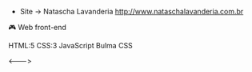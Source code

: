 
- Site -> Natascha Lavanderia
http://www.nataschalavanderia.com.br

🎮 Web front-end

HTML:5
CSS:3
JavaScript
Bulma CSS

<--->